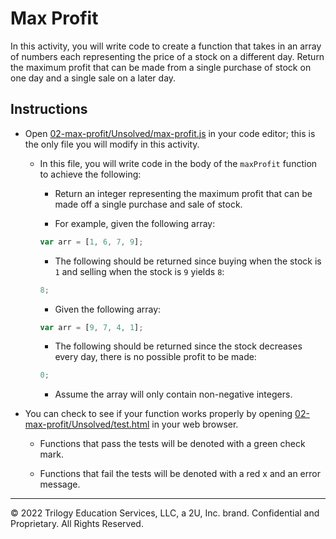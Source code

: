 # Max Profit

In this activity, you will write code to create a function that takes in an array of numbers each representing the price of a stock on a different day. Return the maximum profit that can be made from a single purchase of stock on one day and a single sale on a later day.

## Instructions

* Open [02-max-profit/Unsolved/max-profit.js](./Unsolved/max-profit.js) in your code editor; this is the only file you will modify in this activity.

  * In this file, you will write code in the body of the `maxProfit` function to achieve the following:

    * Return an integer representing the maximum profit that can be made off a single purchase and sale of stock.

    * For example, given the following array:

    ```js
    var arr = [1, 6, 7, 9];
    ```

    * The following should be returned since buying when the stock is `1` and selling when the stock is `9` yields `8`:

    ```js
    8;
    ```

    * Given the following array:

    ```js
    var arr = [9, 7, 4, 1];
    ```

    * The following should be returned since the stock decreases every day, there is no possible profit to be made:

    ```js
    0;
    ```

    * Assume the array will only contain non-negative integers.

* You can check to see if your function works properly by opening [02-max-profit/Unsolved/test.html](./Unsolved/test.html) in your web browser.

  * Functions that pass the tests will be denoted with a green check mark.

  * Functions that fail the tests will be denoted with a red x and an error message.

---
© 2022 Trilogy Education Services, LLC, a 2U, Inc. brand. Confidential and Proprietary. All Rights Reserved.
